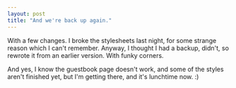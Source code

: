 ```yaml
---
layout: post
title: "And we're back up again."
---
```

With a few changes. I broke the stylesheets last night, for some strange
reason which I can't remember. Anyway, I thought I had a backup, didn't, so
rewrote it from an earlier version. With funky corners.

And yes, I know the guestbook page doesn't work, and some of the styles aren't
finished yet, but I'm getting there, and it's lunchtime now. :)

